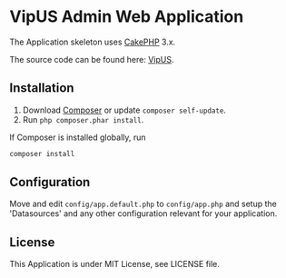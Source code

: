 # VipUS Admin Web Application

The Application skeleton uses [CakePHP](http://cakephp.org) 3.x.

The source code can be found here: [VipUS](https://github.com/herberthudson/VipUS).

## Installation

1. Download [Composer](http://getcomposer.org/doc/00-intro.md) or update `composer self-update`.
2. Run `php composer.phar install`.

If Composer is installed globally, run
```bash
composer install
```


## Configuration

Move and edit `config/app.default.php` to `config/app.php` and setup the 'Datasources' and any other
configuration relevant for your application.

## License

This Application is under MIT License, see LICENSE file.
